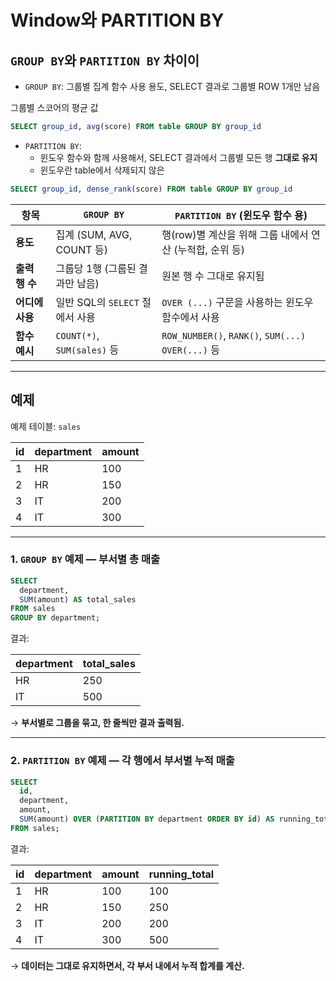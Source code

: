 # Window와 PARTITION BY



## `GROUP BY`와 `PARTITION BY` 차이이


* `GROUP BY`: 그룹별 집계 함수 사용 용도, SELECT 결과로 그룹별 ROW 1개만 남음

그룹별 스코어의 평균 값

```sql
SELECT group_id, avg(score) FROM table GROUP BY group_id
```

* `PARTITION BY`:
  * 윈도우 함수와 함께 사용해서, SELECT 결과에서 그룹별 모든 행 **그대로 유지**
  * 윈도우란 table에서 삭제되지 않은 

```sql
SELECT group_id, dense_rank(score) FROM table GROUP BY group_id
```

| 항목         | `GROUP BY`                 | `PARTITION BY` (윈도우 함수 용)                        |
| ---------- | -------------------------- | ------------------------------------------------ |
| **용도**     | 집계 (SUM, AVG, COUNT 등)     | 행(row)별 계산을 위해 그룹 내에서 연산 (누적합, 순위 등)             |
| **출력 행 수** | 그룹당 1행 (그룹된 결과만 남음)        | 원본 행 수 그대로 유지됨                                   |
| **어디에 사용** | 일반 SQL의 `SELECT` 절에서 사용    | `OVER (...)` 구문을 사용하는 윈도우 함수에서 사용                |
| **함수 예시**  | `COUNT(*)`, `SUM(sales)` 등 | `ROW_NUMBER()`, `RANK()`, `SUM(...) OVER(...)` 등 |

---

## 예제

예제 테이블: `sales`

| id | department | amount |
| -- | ---------- | ------ |
| 1  | HR         | 100    |
| 2  | HR         | 150    |
| 3  | IT         | 200    |
| 4  | IT         | 300    |

---

### 1. `GROUP BY` 예제 — 부서별 총 매출

```sql
SELECT
  department,
  SUM(amount) AS total_sales
FROM sales
GROUP BY department;
```

결과:

| department | total\_sales |
| ---------- | ------------ |
| HR         | 250          |
| IT         | 500          |

→ **부서별로 그룹을 묶고, 한 줄씩만 결과 출력됨.**

---

### 2. `PARTITION BY` 예제 — 각 행에서 부서별 누적 매출

```sql
SELECT
  id,
  department,
  amount,
  SUM(amount) OVER (PARTITION BY department ORDER BY id) AS running_total
FROM sales;
```

결과:

| id | department | amount | running\_total |
| -- | ---------- | ------ | -------------- |
| 1  | HR         | 100    | 100            |
| 2  | HR         | 150    | 250            |
| 3  | IT         | 200    | 200            |
| 4  | IT         | 300    | 500            |

→ **데이터는 그대로 유지하면서, 각 부서 내에서 누적 합계를 계산.**
